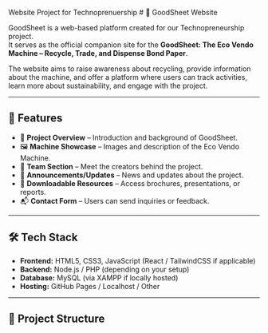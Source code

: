Website Project for Technoprenuership # 📄 GoodSheet Website

GoodSheet is a web-based platform created for our Technopreneurship project.  
It serves as the official companion site for the **GoodSheet: The Eco Vendo Machine – Recycle, Trade, and Dispense Bond Paper**.  

The website aims to raise awareness about recycling, provide information about the machine, and offer a platform where users can track activities, learn more about sustainability, and engage with the project.

---

## 🚀 Features

- 📌 **Project Overview** – Introduction and background of GoodSheet.  
- 🖼️ **Machine Showcase** – Images and description of the Eco Vendo Machine.  
- 👥 **Team Section** – Meet the creators behind the project.  
- 📢 **Announcements/Updates** – News and updates about the project.  
- 📂 **Downloadable Resources** – Access brochures, presentations, or reports.  
- 📬 **Contact Form** – Users can send inquiries or feedback.  

---

## 🛠️ Tech Stack

- **Frontend:** HTML5, CSS3, JavaScript (React / TailwindCSS if applicable)  
- **Backend:** Node.js / PHP (depending on your setup)  
- **Database:** MySQL (via XAMPP if locally hosted)  
- **Hosting:** GitHub Pages / Localhost / Other  

---

## 📂 Project Structure

